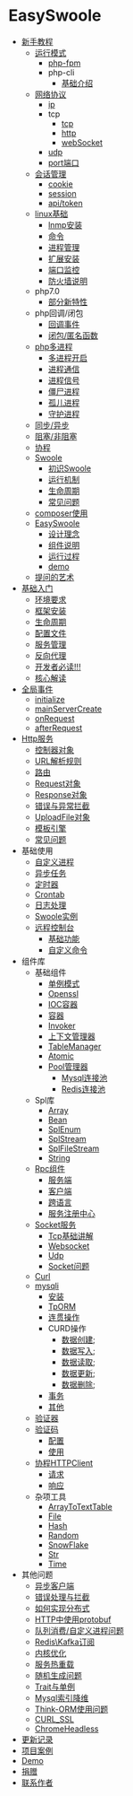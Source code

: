 # EasySwoole
- [新手教程](noobCourse/Introduction.md)
    - [运行模式](noobCourse/RunMode/Introduction.md)
        - [php-fpm](noobCourse/RunMode/php-fpm.md)
        - php-cli
            - [基础介绍](noobCourse/RunMode/php-cli/Introduction.md)
    - [网络协议](noobCourse/NetworkrPotocol/Introduction.md)
        - [ip](noobCourse/NetworkrPotocol/ip.md)
        - tcp
            - [tcp](noobCourse/NetworkrPotocol/tcp/tcp.md)
            - [http](noobCourse/NetworkrPotocol/tcp/http.md)
            - [webSocket](noobCourse/NetworkrPotocol/tcp/websocket.md)
        - [udp](noobCourse/NetworkrPotocol/udp.md)
        - [port端口](noobCourse/NetworkrPotocol/port.md)
    - [会话管理](noobCourse/Conversation/Introduction.md)
        - [cookie](noobCourse/Conversation/Cookie.md)
        - [session](noobCourse/Conversation/Session.md)
        - [api/token](noobCourse/Conversation/token.md)
    - [linux基础](noobCourse/Linux/Introduction.md)
        - [lnmp安装](noobCourse/Linux/Lnmp.md)
        - [命令](noobCourse/Linux/Command.md)
        - [进程管理](noobCourse/Linux/Process.md)
        - [扩展安装](noobCourse/Linux/Extention.md)
        - [端口监控](noobCourse/Linux/Port.md)
        - [防火墙说明](noobCourse/Linux/Firewall.md)
    - php7.0
        - [部分新特性](noobCourse/PHP/Php7.md)
    - php回调/闭包
        - [回调事件](noobCourse/PHP/Callback.md)
        - [闭包/匿名函数](noobCourse/PHP/Closures.md)
    - [php多进程](noobCourse/PHP/Multiprocess/Introduction.md)
        - [多进程开启](noobCourse/PHP/Multiprocess/fork.md)
        - [进程通信](noobCourse/PHP/Multiprocess/ProcessCommunication.md)
        - [进程信号](noobCourse/PHP/Multiprocess/ProcessSignal.md)
        - [僵尸进程](noobCourse/PHP/Multiprocess/ZombieProcess.md)
        - [孤儿进程](noobCourse/PHP/Multiprocess/OrphanProcess.md)
        - [守护进程](noobCourse/PHP/Multiprocess/Deamon.md)
    - [同步/异步](noobCourse/Sync.md)
    - [阻塞/非阻塞](noobCourse/Block.md)
    - [协程](noobCourse/Coroutine.md)
    - [Swoole]()
        - [初识Swoole](noobCourse/Swoole/Start.md)
        - [运行机制](noobCourse/Swoole/RunningMode.md)
        - [生命周期](noobCourse/Swoole/Lifecycle.md)
        - [常见问题]()
    - [composer使用](noobCourse/Composer.md)
    - [EasySwoole](noobCourse/EasySwoole/Introduction.md)
        - [设计理念](noobCourse/EasySwoole/DesignIdea.md)
        - [组件说明](noobCourse/EasySwoole/Section.md)
        - [运行过程](noobCourse/EasySwoole/RunSteps.md)
        - [demo](noobCourse/EasySwoole/Demo.md)
    - [提问的艺术](noobCourse/ArtOfAskingQuestions.md)
- [基础入门](README.md)
    - [环境要求](Introduction/environment.md)
    - [框架安装](Introduction/install.md)
    - [生命周期](Introduction/lifecycle.md)
    - [配置文件](Introduction/config.md)
    - [服务管理](Introduction/server.md)
    - [反向代理](Introduction/proxy.md)
    - [开发者必读!!!](Introduction/remind.md)
    - [核心解读](Introduction/design.md)
- [全局事件](Event/Introduction.md)
    - [initialize](Event/initialize.md)
    - [mainServerCreate](Event/mainServerCreate.md)
    - [onRequest](Event/onRequest.md)
    - [afterRequest](Event/afterRequest.md)    
- [Http服务](Http/Introduction.md)    
    - [控制器对象](Http/controller.md)
    - [URL解析规则](Http/dispatch.md)
    - [路由](Http/FastRoute.md)
    - [Request对象](Http/request.md)
    - [Response对象](Http/response.md)
    - [错误与异常拦截](Http/exception.md)
    - [UploadFile对象](Http/UploadFile.md)
    - [模板引擎](Http/template.md)
    - [常见问题](Http/problem.md)
- 基础使用
    - [自定义进程](BaseUsage/process.md)
    - [异步任务](BaseUsage/async_task.md)
    - [定时器](BaseUsage/timer.md)
    - [Crontab](BaseUsage/crontab.md)
    - [日志处理](BaseUsage/log.md)
    - [Swoole实例](BaseUsage/ServerManager.md)
    - [远程控制台](BaseUsage/Console/Introduction.md)
        - [基础功能](BaseUsage/Console/BasicFunction.md)
        - [自定义命令](BaseUsage/Console/CustomCommand.md)
- 组件库
    - 基础组件
        - [单例模式](Components/Component/Singleton.md)
        - [Openssl](Components/Component/Openssl.md)
        - [IOC容器](Components/Component/di.md)
        - [容器](Components/Component/Container.md)
        - [Invoker](Components/Component/invoker.md)
        - [上下文管理器](Components/Component/Context.md)
        - [TableManager](Components/table_manager.md)
        - [Atomic](Components/Atomic.md)
        - [Pool管理器](Components/CoroutinePool/pool.md)
            - [Mysql连接池](Components/CoroutinePool/mysql_pool.md)
            - [Redis连接池](Components/CoroutinePool/redis_pool.md)
    - Spl库
        - [Array](Components/Spl/array.md)
        - [Bean](Components/Spl/bean.md)
        - [SplEnum](Components/Spl/enum.md)
        - [SplStream](Components/Spl/SplStream.md)
        - [SplFileStream](Components/Spl/SplFileStream.md)
        - [String](Components/Spl/string.md)
    - [Rpc组件](Components/Rpc/Introduction.md)
        - [服务端](Components/Rpc/server.md)
        - [客户端](Components/Rpc/client.md)
        - [跨语言](Components/Rpc/otherPlatform.md)
        - [服务注册中心](Components/Rpc/registerCenter.md)
    - [Socket服务](Components/Socket/Introduction.md)
        - [Tcp基础讲解](Components/Socket/Tcp.md)
        - [Websocket](Components/Socket/WebSocket.md)
        - [Udp](Components/Socket/Udp.md)
        - [Socket问题](Components/Socket/Problem.md)
    - [Curl](Components/Curl/curl.md)
    - [mysqli](Components/mysqli/Introduction.md)
        - [安装](Components/mysqli/install.md)
        - [TpORM](Components/mysqli/TpORM.md)
        - [连贯操作](Components/mysqli/continuous_operation.md)
        - CURD操作
            - [数据创建](Components/mysqli/curd/create_data.md);
            - [数据写入](Components/mysqli/curd/insert_data.md);
            - [数据读取](Components/mysqli/curd/read_data.md);
            - [数据更新](Components/mysqli/curd/update_data.md);
            - [数据删除](Components/mysqli/curd/delete_data.md);
        - [事务](Components/mysqli/Transaction.md)
        - [其他](Components/mysqli/other.md)
    - [验证器](Components/validate.md)
    - [验证码](Components/Verifycode/Introduction.md)
        - [配置](Components/Verifycode/Config.md)
        - [使用](Components/Verifycode/VerifyCode.md)
    - [协程HTTPClient](Components/CoroutineHttpClient/Introduction.md)
        - [请求](Components/CoroutineHttpClient/Request.md)
        - [响应](Components/CoroutineHttpClient/Response.md)
    - 杂项工具
        - [ArrayToTextTable](Components/Tools/ArrayToTextTable.md)
        - [File](Components/Tools/file.md)
        - [Hash](Components/Tools/Hash.md)
        - [Random](Components/Tools/random.md)
        - [SnowFlake](Components/Tools/SnowFlake.md)
        - [Str](Components/Tools/Str.md)
        - [Time](Components/Tools/Time.md)
- 其他问题
    - [异步客户端](Other/AsyncClient.md)
    - [错误处理与拦截](Other/Exception.md)
    - [如何实现分布式](Other/Distribute.md)
    - [HTTP中使用protobuf](Other/Protobuf.md)
    - [队列消费/自定义进程问题](Other/Process.md)
    - [Redis\Kafka订阅](Other/RedisSubscribe.md)
    - [内核优化](Other/KernelOptimization.md)
    - [服务热重载](Other/HotReload.md)
    - [随机生成问题](Other/random.md)
    - [Trait与单例](Other/traitSingleTon.md)
    - [Mysql索引降维](Other/mysqlIndexReduce.md)
    - [Think-ORM使用问题](Other/TpORM.md)
    - [CURL_SSL](Other/curl_ssl.md)
    - [ChromeHeadless](Other/chromeHeadless.md)
- [更新记录](UpdateLog/Introduction.md)
- [项目案例](Case/case.md)
- [Demo](demo.md)
- [捐赠](donate.md)
- [联系作者](contact.md)
